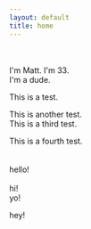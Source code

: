 ```yaml
---
layout: default
title: home
---
```

<br>
<br>
I'm Matt.
I'm 33.<br>
I'm a dude.

This is a test.


This is another test.<br>
This is a third test.<br>

This is a fourth test.<br>
<br>
<br>
hello!<br>
<br>
hi!
<br>
yo!<br>

hey!
